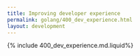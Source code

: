 ```yaml
---
title: Improving developer experience
permalink: golang/400_dev_experience.html
layout: development
---
```


{% include 400_dev_experience.md.liquid%}